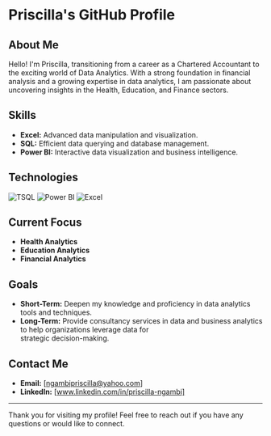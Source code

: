 # Priscilla's GitHub Profile

## About Me

Hello! I'm Priscilla, transitioning from a career as a Chartered Accountant to the exciting world of Data Analytics. With a strong foundation in financial analysis and a growing expertise in data analytics, I am passionate about uncovering insights in the Health, Education, and Finance sectors.

## Skills

- **Excel:** Advanced data manipulation and visualization.
- **SQL:** Efficient data querying and database management.
- **Power BI:** Interactive data visualization and business intelligence.


## Technologies
![TSQL](https://img.shields.io/badge/-TSQL-007ACC?style=flat-square&logo=microsoft-sql-server&logoColor=white)
![Power BI](https://img.shields.io/badge/-Power%20BI-F2C811?style=flat-square&logo=power-bi&logoColor=white)
![Excel](https://img.shields.io/badge/-Excel-217346?style=flat-square&logo=microsoft-excel&logoColor=white)


## Current Focus

- **Health Analytics**
- **Education Analytics**
- **Financial Analytics**


## Goals

- **Short-Term:** Deepen my knowledge and proficiency in data analytics tools and techniques.
- **Long-Term:** Provide consultancy services in data and business analytics to help organizations leverage data for     
                  strategic decision-making.

## Contact Me

- **Email:** [ngambipriscilla@yahoo.com]
- **LinkedIn:** [www.linkedin.com/in/priscilla-ngambi]



---

Thank you for visiting my profile! Feel free to reach out if you have any questions or would like to connect.


